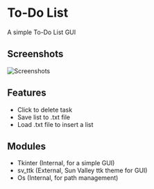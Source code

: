 
# To-Do List

A simple To-Do List GUI



## Screenshots

![Screenshots](https://github.com/saleemtoure/to-do-list/screenshots.png)

## Features

- Click to delete task
- Save list to .txt file
- Load .txt file to insert a list
## Modules

- Tkinter (Internal, for a simple GUI)
- sv_ttk (External, Sun Valley ttk theme for GUI)
- Os (Internal, for path management)
